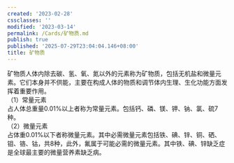 ```yaml
---
created: '2023-02-28'
cssclasses: ''
modified: '2023-03-14'
permalink: /Cards/矿物质.md
publish: true
published: '2025-07-29T23:04:04.146+08:00'
title: 矿物质
---
```

矿物质人体内除去碳、氢、氧、氮以外的元素称为矿物质，包括无机盐和微量元素。它们本身并不供能，主要在构成人体的物质和调节体内生理、生化功能方面发挥着重要作用。  
（1）常量元素  
占人体总重量0.01%以上者称为常量元素。包括钙、磷、镁、钾、钠、氯、硫7种。  
（2）微量元素  
占体重0.01%以下者称微量元素。其中必需微量元素包括铁、碘、锌、铜、硒、钼、铬、钴，共8种，此外，氟属于可能必需的微量元素。其中铁、碘、锌缺乏症是全球最主要的微量营养素缺乏病。
